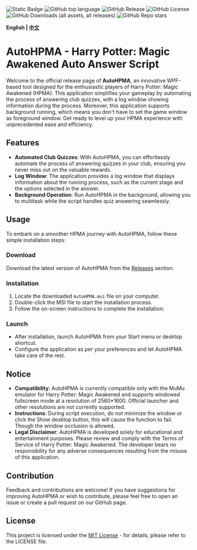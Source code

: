 ![Static Badge](https://img.shields.io/badge/build-passing-brightgreen)
![GitHub top language](https://img.shields.io/github/languages/top/FelixChristian011226/AutoHPMA)
![GitHub Release](https://img.shields.io/github/v/release/FelixChristian011226/AutoHPMA)
![GitHub License](https://img.shields.io/github/license/FelixChristian011226/AutoHPMA)
![GitHub Downloads (all assets, all releases)](https://img.shields.io/github/downloads/FelixChristian011226/AutoHPMA/total)
![GitHub Repo stars](https://img.shields.io/github/stars/FelixChristian011226/AutoHPMA)

**English | [中文](README_ZH.md)**

# AutoHPMA - Harry Potter: Magic Awakened Auto Answer Script

Welcome to the official release page of **AutoHPMA**, an innovative WPF-based tool designed for the enthusiastic players of Harry Potter: Magic Awakened (HPMA). This application simplifies your gameplay by automating the process of answering club quizzes, with a log window showing information during the process. Moreover, this application supports background running, which means you don't have to set the game window as foreground window. Get ready to level up your HPMA experience with unprecedented ease and efficiency.

## Features

- **Automated Club Quizzes**: With AutoHPMA, you can effortlessly automate the process of answering quizzes in your club, ensuring you never miss out on the valuable rewards.
- **Log Window**: The application provides a log window that displays information about the running process, such as the current stage and the options selected in the answer. 
- **Background Operation**: Run AutoHPMA in the background, allowing you to multitask while the script handles quiz answering seamlessly.

## Usage

To embark on a smoother HPMA journey with AutoHPMA, follow these simple installation steps:

### Download

Download the latest version of AutoHPMA from the [Releases](https://github.com/YourGitHubUsername/AutoHPMA/releases) section.

### Installation

1. Locate the downloaded `AutoHPMA.msi` file on your computer.
2. Double-click the MSI file to start the installation process.
3. Follow the on-screen instructions to complete the installation.

### Launch

- After installation, launch AutoHPMA from your Start menu or desktop shortcut.
- Configure the application as per your preferences and let AutoHPMA take care of the rest.

## Notice

- **Compatibility**: AutoHPMA is currently compatible only with the MuMu emulator for Harry Potter: Magic Awakened and supports windowed fullscreen mode at a resolution of 2560*1600. Official launcher and other resolutions are not currently supported.
- **Instructions**: During script execution, do not minimize the window or click the Show desktop button, this will cause the function to fail. Though the window occlusion is allowed.
- **Legal Disclaimer**: AutoHPMA is developed solely for educational and entertainment purposes. Please review and comply with the Terms of Service of Harry Potter: Magic Awakened. The developer bears no responsibility for any adverse consequences resulting from the misuse of this application.

## Contribution

Feedback and contributions are welcome! If you have suggestions for improving AutoHPMA or wish to contribute, please feel free to open an issue or create a pull request on our GitHub page.

## License

This project is licensed under the [MIT License](https://github.com/FelixChristian011226/AutoHPMA/blob/master/LICENSE) - for details, please refer to the LICENSE file.
